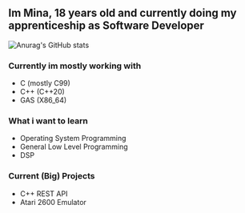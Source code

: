 ## Im Mina, 18 years old and currently doing my apprenticeship as Software Developer

![Anurag's GitHub stats](https://github-readme-stats.vercel.app/api/top-langs/?username=MINAqwq&show_icons=true&theme=tokyonight)

### Currently im mostly working with
- C (mostly C99)
- C++ (C++20)
- GAS (X86_64)

### What i want to learn
- Operating System Programming
- General Low Level Programming
- DSP

### Current (Big) Projects
- C++ REST API
- Atari 2600 Emulator
